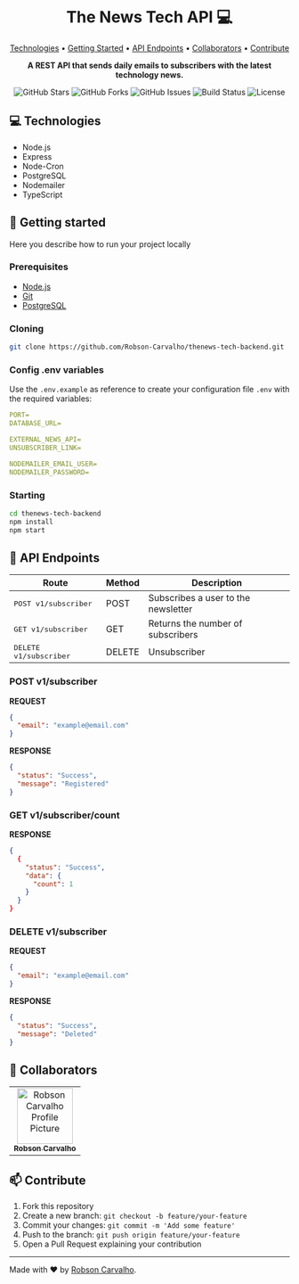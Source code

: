<h1 align="center" style="font-weight: bold;">The News Tech API 💻</h1>

<p align="center">
 <a href="#technologies">Technologies</a> • 
 <a href="#started">Getting Started</a> • 
 <a href="#routes">API Endpoints</a> •
 <a href="#colab">Collaborators</a> •
 <a href="#contribute">Contribute</a>
</p>

<p align="center">
    <b>A REST API that sends daily emails to subscribers with the latest technology news.</b>
</p>

<p align="center">
  <img src="https://img.shields.io/github/stars/Robson-Carvalho/thenews-tech-backend?style=social" alt="GitHub Stars">
  <img src="https://img.shields.io/github/forks/Robson-Carvalho/thenews-tech-backend?style=social" alt="GitHub Forks">
  <img src="https://img.shields.io/github/issues/Robson-Carvalho/thenews-tech-backend" alt="GitHub Issues">
  <img src="https://img.shields.io/github/actions/workflow/status/Robson-Carvalho/thenews-tech-backend/ci.yml?branch=main" alt="Build Status">
  <img src="https://img.shields.io/github/license/Robson-Carvalho/thenews-tech-backend" alt="License">
</p>

<h2 id="technologies">💻 Technologies</h2>

- Node.js
- Express
- Node-Cron
- PostgreSQL
- Nodemailer
- TypeScript

<h2 id="started">🚀 Getting started</h2>

Here you describe how to run your project locally

<h3>Prerequisites</h3>

- [Node.js](https://nodejs.org/)
- [Git](https://git-scm.com/)
- [PostgreSQL](https://www.postgresql.org/)

<h3>Cloning</h3>

```bash
git clone https://github.com/Robson-Carvalho/thenews-tech-backend.git
```

<h3>Config .env variables</h3>

Use the `.env.example` as reference to create your configuration file `.env` with the required variables:

```yml
PORT=
DATABASE_URL=

EXTERNAL_NEWS_API=
UNSUBSCRIBER_LINK=

NODEMAILER_EMAIL_USER=
NODEMAILER_PASSWORD=
```

<h3>Starting</h3>

```bash
cd thenews-tech-backend
npm install
npm start
```

<h2 id="routes">📍 API Endpoints</h2>

| Route                           | Method | Description                         |
| ------------------------------- | ------ | ----------------------------------- |
| <kbd>POST v1/subscriber</kbd>   | POST   | Subscribes a user to the newsletter |
| <kbd>GET v1/subscriber</kbd>    | GET    | Returns the number of subscribers   |
| <kbd>DELETE v1/subscriber</kbd> | DELETE | Unsubscriber                        |

<h3 id="post-subscribe">POST v1/subscriber</h3>

**REQUEST**

```json
{
  "email": "example@email.com"
}
```

**RESPONSE**

```json
{
  "status": "Success",
  "message": "Registered"
}
```

<h3 id="get-subscribers-count">GET v1/subscriber/count</h3>

**RESPONSE**

```json
{
  {
    "status": "Success",
    "data": {
      "count": 1
    }
  }
}
```

<h3 id="delete-subscribers">DELETE v1/subscriber</h3>

**REQUEST**

```json
{
  "email": "example@email.com"
}
```

**RESPONSE**

```json
{
  "status": "Success",
  "message": "Deleted"
}
```

<h2 id="colab">🤝 Collaborators</h2>

<table>
  <tr>
    <td align="center">
      <a href="https://www.linkedin.com/in/robson-carvalho-souza/">
        <img src="https://avatars.githubusercontent.com/u/82351564?v=4" width="100px;" alt="Robson Carvalho Profile Picture"/><br>
        <sub>
          <b>Robson Carvalho</b>
        </sub>
      </a>
    </td>
  </tr>
</table>

<h2 id="contribute">📫 Contribute</h2>

1. Fork this repository
2. Create a new branch: `git checkout -b feature/your-feature`
3. Commit your changes: `git commit -m 'Add some feature'`
4. Push to the branch: `git push origin feature/your-feature`
5. Open a Pull Request explaining your contribution

---

Made with ❤️ by [Robson Carvalho](https://www.linkedin.com/in/robson-carvalho-souza/).
